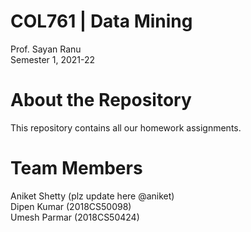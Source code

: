 # COL761 | Data Mining
Prof. Sayan Ranu </br>
Semester 1, 2021-22

# About the Repository
This repository contains all our homework assignments.

# Team Members
Aniket Shetty (plz update here @aniket) </br>
Dipen Kumar (2018CS50098) </br>
Umesh Parmar (2018CS50424)

